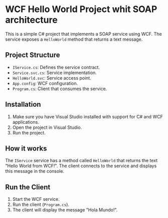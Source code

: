 # WCF Hello World Project whit SOAP architecture

This is a simple C# project that implements a SOAP service using WCF. The service exposes a `HelloWorld` method that returns a text message.

## Project Structure

- `IService.cs`: Defines the service contract.
- `Service.svc.cs`: Service implementation.
- `HelloWorld.svc`: Service access point.
- `App.config`: WCF configuration.
- `Program.cs`: Client that consumes the service.

## Installation

1. Make sure you have Visual Studio installed with support for C# and WCF applications.
2. Open the project in Visual Studio.
3. Run the project.

## How it works

The `IService` service has a method called `HelloWorld` that returns the text "Hello World from WCF!". The client connects to the service and displays this message in the console.

## Run the Client

1. Start the WCF service.
2. Run the client (`Program.cs`).
3. The client will display the message "Hola Mundo!".
